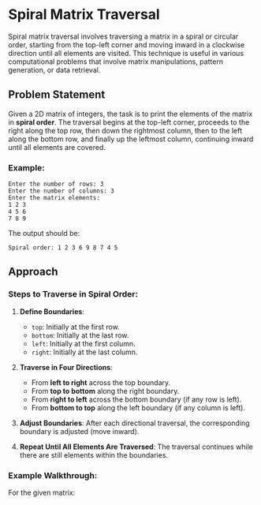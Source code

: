 # Spiral Matrix Traversal

Spiral matrix traversal involves traversing a matrix in a spiral or circular order, starting from the top-left corner and moving inward in a clockwise direction until all elements are visited. This technique is useful in various computational problems that involve matrix manipulations, pattern generation, or data retrieval.

## Problem Statement

Given a 2D matrix of integers, the task is to print the elements of the matrix in **spiral order**. The traversal begins at the top-left corner, proceeds to the right along the top row, then down the rightmost column, then to the left along the bottom row, and finally up the leftmost column, continuing inward until all elements are covered.

### Example:
`Enter the number of rows: 3`  
`Enter the number of columns: 3`  
`Enter the matrix elements:`  
`1 2 3`   
`4 5 6`  
`7 8 9`  


The output should be:

`Spiral order: 1 2 3 6 9 8 7 4 5`



## Approach

### Steps to Traverse in Spiral Order:

1. **Define Boundaries**:
   - `top`: Initially at the first row.
   - `bottom`: Initially at the last row.
   - `left`: Initially at the first column.
   - `right`: Initially at the last column.

2. **Traverse in Four Directions**:
   - From **left to right** across the top boundary.
   - From **top to bottom** along the right boundary.
   - From **right to left** across the bottom boundary (if any row is left).
   - From **bottom to top** along the left boundary (if any column is left).

3. **Adjust Boundaries**:
   After each directional traversal, the corresponding boundary is adjusted (move inward).

4. **Repeat Until All Elements Are Traversed**:
   The traversal continues while there are still elements within the boundaries.

### Example Walkthrough:
For the given matrix:

